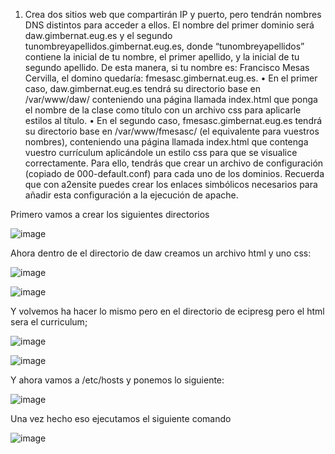 
1. Crea dos sitios web que compartirán IP y puerto, pero tendrán nombres DNS distintos
para acceder a ellos. El nombre del primer dominio será daw.gimbernat.eug.es y el
segundo tunombreyapellidos.gimbernat.eug.es, donde “tunombreyapellidos” contiene
la inicial de tu nombre, el primer apellido, y la inicial de tu segundo apellido. De esta
manera, si tu nombre es: Francisco Mesas Cervilla, el domino quedaría:
fmesasc.gimbernat.eug.es.
• En el primer caso, daw.gimbernat.eug.es tendrá su directorio base en
/var/www/daw/ conteniendo una página llamada index.html que ponga el
nombre de la clase como título con un archivo css para aplicarle estilos al título.
• En el segundo caso, fmesasc.gimbernat.eug.es tendrá su directorio base en
/var/www/fmesasc/ (el equivalente para vuestros nombres), conteniendo una
página llamada index.html que contenga vuestro currículum aplicándole un
estilo css para que se visualice correctamente.
Para ello, tendrás que crear un archivo de configuración (copiado de 000-default.conf)
para cada uno de los dominios. Recuerda que con a2ensite puedes crear los enlaces
simbólicos necesarios para añadir esta configuración a la ejecución de apache.


Primero vamos a crear los siguientes directorios


![image](https://github.com/EricCipresGonz/despliegue-de-aplicaciones-web/assets/144775307/2cf12ed1-b430-4826-a9e2-2a589008d35d)



Ahora dentro de el directorio de daw creamos un archivo html y uno css:

![image](https://github.com/EricCipresGonz/despliegue-de-aplicaciones-web/assets/144775307/0ba16f6a-b9c4-4660-8f50-9b1dff34ddb2)



![image](https://github.com/EricCipresGonz/despliegue-de-aplicaciones-web/assets/144775307/80bc5fb0-5750-4d36-a2e4-ffda2ad29691)




Y volvemos ha hacer lo mismo pero en el directorio de ecipresg pero el html sera el curriculum;


![image](https://github.com/EricCipresGonz/despliegue-de-aplicaciones-web/assets/144775307/7ae70021-aebc-4a4d-826f-3191968e34c0)



![image](https://github.com/EricCipresGonz/despliegue-de-aplicaciones-web/assets/144775307/5986b109-3688-4fed-a3a6-2a55a394aa32)

Y ahora vamos a /etc/hosts y ponemos lo siguiente:


![image](https://github.com/EricCipresGonz/despliegue-de-aplicaciones-web/assets/144775307/f59b106b-526d-404d-9164-d8852b45327f)

Una vez hecho eso ejecutamos el siguiente comando


![image](https://github.com/EricCipresGonz/despliegue-de-aplicaciones-web/assets/144775307/39af1e34-a6a2-45ac-bb12-5480f87db92b)
